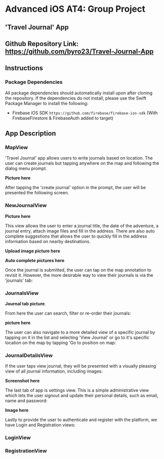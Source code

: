 # Advanced iOS AT4: Group Project 

## 'Travel Journal' App

## Github Repository Link: https://github.com/byro23/Travel-Journal-App

## Instructions

### Package Dependencies

All package dependencies should automatically install upon after cloning the repository.
If the dependencies do not install, please use the Swift Package Manager to install the following:

- Firebase iOS SDK ``` https://github.com/firebase/firebase-ios-sdk ``` (With FirebaseFirestore & FirebaseAuth added to target)

## App Description

### MapView

'Travel Journal' app allows users to write journals based on location. The user can create journals but tapping anywhere on the map and following the dialog menu prompt. 

**Picture here**

After tapping the 'create journal' option in the prompt, the user will be presented the following screen.

### NewJournalView

**Picture here**

This view allows the user to enter a journal title, the date of the adventure, a journal entry, attach image files and fill in the address. There are also auto complete suggestions that allows the user to quickly fill in the address information based on nearby destinations.

**Upload image picture here**

**Auto complete pictures here**

Once the journal is submitted, the user can tap on the map annotation to revisit it. However, the more desirable way to view their journals is via the 'journals' tab:

### JournalsView

**Journal tab picture**.

From here the user can search, filter or re-order their journals:

**picture here**

The user can also navigate to a more detailed view of a specific journal by tapping on it in the list and selecting 'View Journal' or go to it's specific location on the map by tapping 'Go to position on map: 

### JournalDetailsView

If the user taps view journal, they will be presented with a visually pleasing view of all journal information, including images:

**Screenshot here**

The last tab of app is settings view. This is a simple administrative view which lets the user signout and update their personal details, such as email, name and password:

**Image here**

Lastly to provide the user to authenticate and register with the platform, we have Login and Registration views:

### LoginView

### RegistrationView

